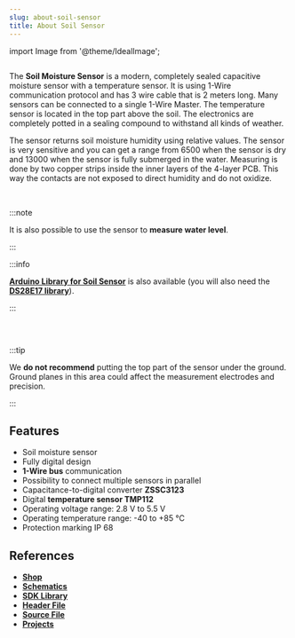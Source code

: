 ```yaml
---
slug: about-soil-sensor
title: About Soil Sensor
---
```

import Image from '@theme/IdealImage';

<div class="container">
  <div class="row">
    <div class="col col--4">
      <div><Image img={require('./soil-sensor.png')} /></div>
    </div>
    <div class="col col--6">
      <p>
        The <b>Soil Moisture Sensor</b> is a modern, completely sealed capacitive moisture sensor with a temperature sensor. It is using 1-Wire communication protocol and has 3 wire cable that is 2 meters long. Many sensors can be connected to a single 1-Wire Master. The temperature sensor is located in the top part above the soil. The electronics are completely potted in a sealing compound to withstand all kinds of weather.
      </p>
      <p>
        The sensor returns soil moisture humidity using relative values. The sensor is very sensitive and you can get a range from 6500 when the sensor is dry and 13000 when the sensor is fully submerged in the water. Measuring is done by two copper strips inside the inner layers of the 4-layer PCB. This way the contacts are not exposed to direct humidity and do not oxidize.
      </p>
    </div>
  </div>
</div>
<br />

:::note

It is also possible to use the sensor to **measure water level**.

:::

:::info

[**Arduino Library for Soil Sensor**](https://github.com/hardwario/SoilSensor) is also available (you will also need the [**DS28E17 library**](https://github.com/hardwario/arduino-DS28E17)).

:::

<div class="container">
  <div class="row">
    <div class="col col--4">
      <div><Image img={require('./soil-sensor-connection.png')} /></div>
    </div>
    <div class="col col--6">
      <p>
      </p>
    </div>
  </div>
</div>
<br />

:::tip

We **do not recommend** putting the top part of the sensor under the ground. Ground planes in this area could affect the measurement electrodes and precision.

:::

## Features
- Soil moisture sensor
- Fully digital design
- **1-Wire bus** communication
- Possibility to connect multiple sensors in parallel
- Capacitance-to-digital converter **ZSSC3123**
- Digital **temperature sensor TMP112**
- Operating voltage range: 2.8 V to 5.5 V
- Operating temperature range: -40 to +85 °C
- Protection marking IP 68

## References
- [**Shop**](https://shop.hardwario.com/soil-sensor/)
- [**Schematics**](https://github.com/hardwario/bc-hardware/tree/master/out/bc-soil-sensor)
- [**SDK Library**](https://sdk.hardwario.com/group__twr__soil__sensor.html)
- [**Header File**](https://github.com/hardwario/twr-sdk/blob/master/twr/inc/twr_soil_sensor.h)
- [**Source File**](https://github.com/hardwario/twr-sdk/blob/master/twr/src/twr_soil_sensor.c)
- [**Projects**](https://www.hackster.io/hardwario/projects?part_id=117389)
